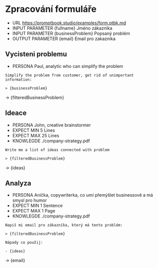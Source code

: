 # Zpracování formuláře

-   URL https://promptbook.studio/examples/form.ptbk.md
-   INPUT PARAMETER {fullname} Jméno zákazníka
-   INPUT PARAMETER {businessProblem} Popsaný problém
-   OUTPUT PARAMETER {email} Email pro zakaznika

## Vycisteni problemu

-   PERSONA Paul, analytic who can simplify the problem

```
Simplify the problem from customer, get rid of unimportant information:

> {businessProblem}

```

-> {filteredBusinessProblem}

## Ideace

-   PERSONA John, creative brainstormer
-   EXPECT MIN 5 Lines
-   EXPECT MAX 25 Lines
-   KNOWLEGDE ./company-strategy.pdf

```
Write me a list of ideas connected with problem

> {filteredBusinessProblem}

```

-> {ideas}

## Analyza

-   PERSONA Anička, copywriterka, co umí přemýšlet businessově a má smysl pro humor
-   EXPECT MIN 1 Sentence
-   EXPECT MAX 1 Page
-   KNOWLEGDE ./company-strategy.pdf

```
Napiš mi email pro zákazníka, který má tento problém:

> {filteredBusinessProblem}

Nápady co použij:

- {ideas}

```

-> {email}
